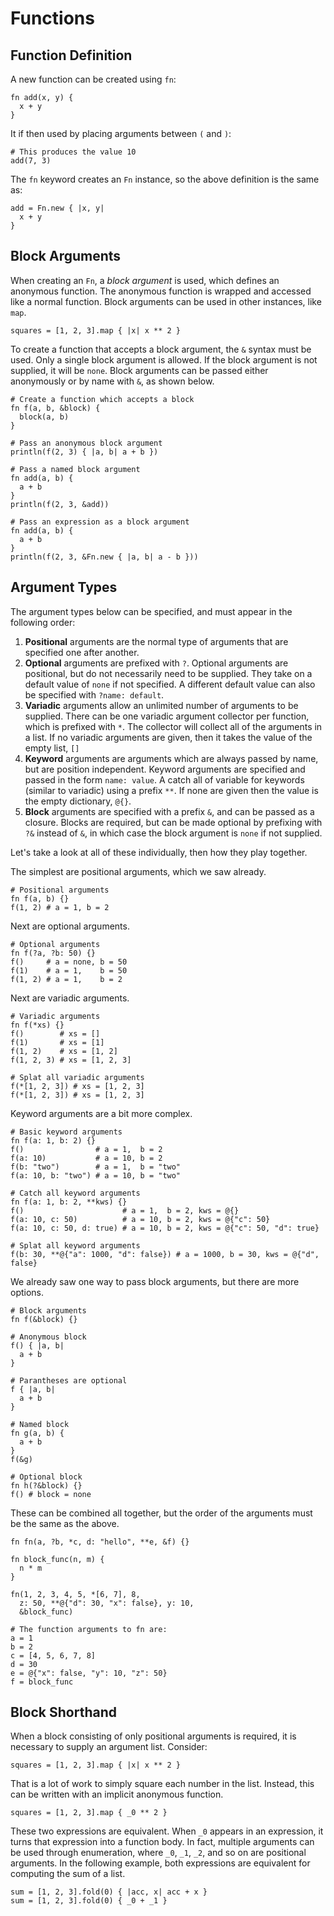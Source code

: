 # Functions

## Function Definition

A new function can be created using `fn`:

```kaki
fn add(x, y) {
  x + y
}
```

It if then used by placing arguments between `(` and `)`:

```kaki
# This produces the value 10
add(7, 3)
```

The `fn` keyword creates an `Fn` instance, so the above definition is the
same as:

```kaki
add = Fn.new { |x, y|
  x + y
}
```

## Block Arguments

When creating an `Fn`, a _block argument_ is used, which defines an anonymous
function. The anonymous function is wrapped and accessed like a normal
function. Block arguments can be used in other instances, like `map`.

```kaki
squares = [1, 2, 3].map { |x| x ** 2 }
```

To create a function that accepts a block argument, the `&` syntax must be
used. Only a single block argument is allowed. If the block argument is not
supplied, it will be `none`. Block arguments can be passed either anonymously
or by name with `&`, as shown below.

```kaki
# Create a function which accepts a block
fn f(a, b, &block) {
  block(a, b)
}

# Pass an anonymous block argument
println(f(2, 3) { |a, b| a + b })

# Pass a named block argument
fn add(a, b) {
  a + b
}
println(f(2, 3, &add))

# Pass an expression as a block argument
fn add(a, b) {
  a + b
}
println(f(2, 3, &Fn.new { |a, b| a - b }))
```

## Argument Types

The argument types below can be specified, and must appear in the following
order:

1.  **Positional** arguments are the normal type of arguments that are
    specified one after another.
2.  **Optional** arguments are prefixed with `?`. Optional arguments are
    positional, but do not necessarily need to be supplied. They take on a
    default value of `none` if not specified. A different default value can
    also be specified with `?name: default`.
3.  **Variadic** arguments allow an unlimited number of arguments to be
    supplied. There can be one variadic argument collector per function, which
    is prefixed with `*`. The collector will collect all of the arguments in a
    list. If no variadic arguments are given, then it takes the value of the
    empty list, `[]`
4.  **Keyword** arguments are arguments which are always passed by name, but
    are position independent. Keyword arguments are specified and passed in the
    form `name: value`. A catch all of variable for keywords (similar to
    variadic) using a prefix `**`. If none are given then the value is the
    empty dictionary, `@{}`.
5.  **Block** arguments are specified with a prefix `&`, and can be passed as a
    closure. Blocks are required, but can be made optional by prefixing with
    `?&` instead of `&`, in which case the block argument is `none` if not
    supplied.

Let's take a look at all of these individually, then how they play together.

The simplest are positional arguments, which we saw already.

```kaki
# Positional arguments
fn f(a, b) {}
f(1, 2) # a = 1, b = 2
```

Next are optional arguments.

```kaki
# Optional arguments
fn f(?a, ?b: 50) {}
f()     # a = none, b = 50
f(1)    # a = 1,    b = 50
f(1, 2) # a = 1,    b = 2
```

Next are variadic arguments.

```kaki
# Variadic arguments
fn f(*xs) {}
f()        # xs = []
f(1)       # xs = [1]
f(1, 2)    # xs = [1, 2]
f(1, 2, 3) # xs = [1, 2, 3]

# Splat all variadic arguments
f(*[1, 2, 3]) # xs = [1, 2, 3]
f(*[1, 2, 3]) # xs = [1, 2, 3]
```

Keyword arguments are a bit more complex.

```kaki
# Basic keyword arguments
fn f(a: 1, b: 2) {}
f()                # a = 1,  b = 2
f(a: 10)           # a = 10, b = 2
f(b: "two")        # a = 1,  b = "two"
f(a: 10, b: "two") # a = 10, b = "two"

# Catch all keyword arguments
fn f(a: 1, b: 2, **kws) {}
f()                      # a = 1,  b = 2, kws = @{}
f(a: 10, c: 50)          # a = 10, b = 2, kws = @{"c": 50}
f(a: 10, c: 50, d: true) # a = 10, b = 2, kws = @{"c": 50, "d": true}

# Splat all keyword arguments
f(b: 30, **@{"a": 1000, "d": false}) # a = 1000, b = 30, kws = @{"d", false}
```

We already saw one way to pass block arguments, but there are more options.

```kaki
# Block arguments
fn f(&block) {}

# Anonymous block
f() { |a, b|
  a + b
}

# Parantheses are optional
f { |a, b|
  a + b
}

# Named block
fn g(a, b) {
  a + b
}
f(&g)

# Optional block
fn h(?&block) {}
f() # block = none
```

These can be combined all together, but the order of the arguments must be the
same as the above.

```kaki
fn fn(a, ?b, *c, d: "hello", **e, &f) {}

fn block_func(n, m) {
  n * m
}

fn(1, 2, 3, 4, 5, *[6, 7], 8,
  z: 50, **@{"d": 30, "x": false}, y: 10,
  &block_func)

# The function arguments to fn are:
a = 1
b = 2
c = [4, 5, 6, 7, 8]
d = 30
e = @{"x": false, "y": 10, "z": 50}
f = block_func
```

## Block Shorthand

When a block consisting of only positional arguments is required, it is
necessary to supply an argument list. Consider:

```kaki
squares = [1, 2, 3].map { |x| x ** 2 }
```

That is a lot of work to simply square each number in the list. Instead, this
can be written with an implicit anonymous function.

```kaki
squares = [1, 2, 3].map { _0 ** 2 }
```

These two expressions are equivalent. When `_0` appears in an expression, it
turns that expression into a function body. In fact, multiple arguments can be
used through enumeration, where `_0`, `_1`, `_2`, and so on are positional
arguments. In the following example, both expressions are equivalent for
computing the sum of a list.

```kaki
sum = [1, 2, 3].fold(0) { |acc, x| acc + x }
sum = [1, 2, 3].fold(0) { _0 + _1 }
```
